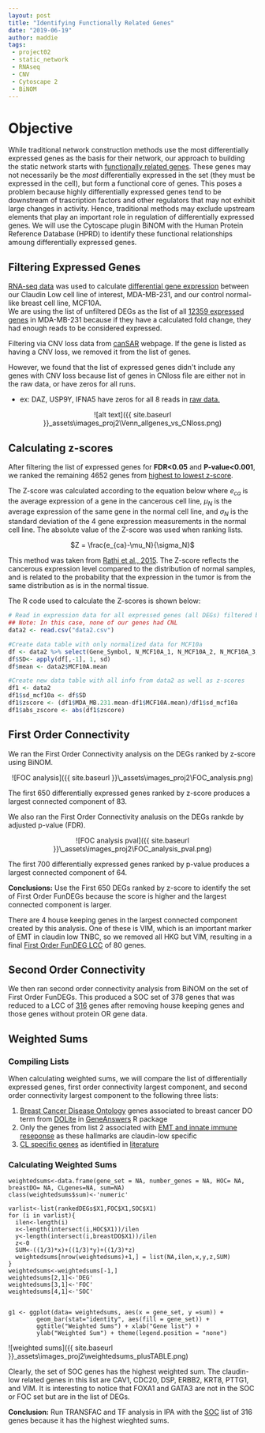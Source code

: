 ```yaml
---
layout: post
title: "Identifying Functionally Related Genes"
date: "2019-06-19"
author: maddie
tags:
 - project02
 - static_network
 - RNAseq
 - CNV
 - Cytoscape 2
 - BiNOM
---
```


# Objective
While traditional network construction methods use the most differentially expressed genes as the basis for their network, our approach to building the static network starts with [functionally related genes](https://waset.org/publications/307/categorization-and-estimation-of-relative-connectivity-of-genes-from-meta-often-network). These genes may not necessarily be the *most* differentially expressed in the set (they must be expressed in the cell), but form  a functional core of genes. This poses a problem  because highly differentially expressed genes tend to be downstream of trascription factors and other regulators that may not exhibit large changes in activity. Hence, traditional methods may exclude upstream elements that play an important role in regulation of differentially expressed genes. We will use the Cytoscape plugin BiNOM with the Human Protein Reference Database (HPRD) to identify these functional relationships amoung differentially expressed genes.

## Filtering Expressed Genes
[RNA-seq data](https://bmcgenomics.biomedcentral.com/articles/10.1186/s12864-018-4533-0) was used to calculate [differential gene expression](https://github.com/MadeleineGastonguay/gastonguay_compsysmed_labnotebook/tree/dev/_projects/project2/Differential_Expression) between our Claudin Low cell line of interest, MDA-MB-231, and our control normal-like breast cell line, MCF10A.  
We are using the list of unfiltered DEGs as the list of all [12359 expressed genes](https://github.com/VeraLiconaResearchGroup/CancerReversion/blob/master/_projects/project2/Network%20Components/FunDEGs/FunDEGs_rankDEGs_zscore_12359) in MDA-MB-231 because if they have a calculated fold change, they had enough reads to be considered expressed.

Filtering via CNV loss data from [canSAR](https://cansar.icr.ac.uk/cansar/cell-lines/MDA-MB-231/copy_number_variation/loss/ ) webpage. If the gene is listed as having a CNV loss, we removed it from the list of genes.

However, we found that the list of expressed genes didn't include any genes with CNV loss because list of genes in CNloss file are either not in the raw data, or have zeros for all runs.
- ex: DAZ, USP9Y, IFNA5 have zeros for all 8 reads in [raw data.](https://github.com/VeraLiconaResearchGroup/CancerReversion/blob/master/_projects/project2/Network_Components/data2.csv)

 
<div style="text-align:center" markdown="1">

![alt text]({{ site.baseurl }}\_assets\images_proj2\Venn_allgenes_vs_CNloss.png)

</div>

## Calculating z-scores
After filtering the list of expressed genes for **FDR<0.05** and **P-value<0.001**, we ranked the remaining 4652 genes from [highest to lowest z-score](https://github.com/VeraLiconaResearchGroup/CancerReversion/blob/master/_projects/project2/Network_Components/FunDEGs_ranked_Zscore/FunDEGs_rankDEGs_zscore_pvalFDR_4652).

The Z-score was calculated according to the equation below where $e_{ca}$ is the average expression of a gene in the cancerous cell line, $\mu_N$ is the average expression of the same gene in the normal cell line, and $\sigma_N$ is the standard deviation of the 4 gene expression measurements in the normal cell line. The absolute value of the Z-score was used when ranking lists.

<p align="center">
	$Z = \frac{e_{ca}-\mu_N}{\sigma_N}$
</p>

This method was taken from [Rathi et al., 2015](https://www.ncbi.nlm.nih.gov/pmc/articles/PMC4160810/). The Z-score reflects the cancerous expression level compared to the distribution of normal samples, and is related to the probability that the expression in the tumor is from the same distribution as is in the normal tissue.

The R code used to calculate the Z-scores is shown below:

```R
# Read in expression data for all expressed genes (all DEGs) filtered by CNL
## Note: In this case, none of our genes had CNL
data2 <- read.csv("data2.csv")

#Create data table with only normalized data for MCF10a
df <- data2 %>% select(Gene_Symbol, N_MCF10A_1, N_MCF10A_2, N_MCF10A_3, N_MCF10A_4)
df$SD<- apply(df[,-1], 1, sd)
df$mean <- data2$MCF10A.mean

#Create new data table with all info from data2 as well as z-scores
df1 <- data2
df1$sd_mcf10a <- df$SD
df1$zscore <- (df1$MDA_MB.231.mean-df1$MCF10A.mean)/df1$sd_mcf10a
df1$abs_zscore <- abs(df1$zscore)
```

## First Order Connectivity

We ran the First Order Connectivity analysis on the DEGs ranked by z-score using BiNOM. 

<div style="text-align:center" markdown="1">
![FOC analysis]({{ site.baseurl }}\_assets\images_proj2\FOC_analysis.png)
</div>

The first 650 differentially expressed genes ranked by z-score produces a largest connected component of 83.

We also ran the First Order Connectivity analusis on the DEGs rankde by adjusted p-value (FDR).
<div style="text-align:center" markdown="1">
![FOC analysis pval]({{ site.baseurl }}\_assets\images_proj2\FOC_analysis_pval.png)
</div>

The first 700 differentially expressed genes ranked by p-value produces a largest connected component of 64.

**Conclusions:** Use the First 650 DEGs ranked by z-score to identify the set of First Order FunDEGs because the score is higher and the largest connected component is larger.

There are 4 house keeping genes in the largest connected component created by this analysis. One of these is VIM, which is an important marker of EMT in claudin low TNBC, so we removed all HKG but VIM, resulting in a final [First Order FunDEG LCC](https://github.com/VeraLiconaResearchGroup/CancerReversion/blob/master/_projects/project2/Network_Components/FunDEGs_ranked_Zscore/FunDEGs_FOC_LCC_noHKG_80) of 80 genes.

## Second Order Connectivity

We then ran second order connectivity analysis from BiNOM on the set of First Order FunDEGs. This produced a SOC set of 378 genes that was reduced to a LCC of [316](https://github.com/VeraLiconaResearchGroup/CancerReversion/blob/master/_projects/project2/Network_Components/FunDEGs_ranked_Zscore/FunDEGs_SOC_exprnoHKG_316.txt) genes after removing house keeping genes and those genes without protein OR gene data.

## Weighted Sums

### Compiling Lists

When calculating weighted sums, we will compare the list of differentially expressed genes, first order connectivity largest component, and second order connectivity largest component to the following three lists:
1. [Breast Cancer Disease Ontology](https://github.com/VeraLiconaResearchGroup/CancerReversion/blob/master/_projects/project2/Network_Components/breast_DO.txt) genes associated to breast cancer DO term from [DOLite](https://www.ncbi.nlm.nih.gov/pmc/articles/PMC2687947/) in [GeneAnswers](http://www.bioconductor.org/packages/2.5/bioc/html/GeneAnswers.html) R package
2. Only the genes from list 2 associated with [EMT and innate immune reseponse](https://github.com/VeraLiconaResearchGroup/CancerReversion/blob/master/_projects/project2/Network_Components/EMT_innateimmune.txt) as these hallmarks are claudin-low specific
3. [CL specific genes](https://github.com/VeraLiconaResearchGroup/CancerReversion/blob/master/_projects/project2/Network_Components/CL_genes.txt) as identified in [literature](http://cancerres.aacrjournals.org/content/77/9/2213)

### Calculating Weighted Sums
```{r}
weightedsums<-data.frame(gene_set = NA, number_genes = NA, HOC= NA, breastDO= NA, CLgenes=NA, sum=NA)
class(weightedsums$sum)<-'numeric'

varlist<-list(rankedDEGs$X1,FOC$X1,SOC$X1)
for (i in varlist){
  ilen<-length(i)
  x<-length(intersect(i,HOC$X1))/ilen
  y<-length(intersect(i,breastDO$X1))/ilen
  z<-0
  SUM<-((1/3)*x)+((1/3)*y)+((1/3)*z)
  weightedsums[nrow(weightedsums)+1,] = list(NA,ilen,x,y,z,SUM)
}
weightedsums<-weightedsums[-1,]
weightedsums[2,1]<-'DEG'
weightedsums[3,1]<-'FOC'
weightedsums[4,1]<-'SOC'


g1 <- ggplot(data= weightedsums, aes(x = gene_set, y =sum)) +
		geom_bar(stat="identity", aes(fill = gene_set)) +
		ggtitle("Weighted Sums") + xlab("Gene list") +
		ylab("Weighted Sum") + theme(legend.position = "none")
```

![weighted sums]({{ site.baseurl }}\_assets\images_proj2\weightedsums_plusTABLE.png)

Clearly, the set of SOC genes has the highest weighted sum. The claudin-low related genes in this list are CAV1, CDC20, DSP, ERBB2, KRT8, PTTG1, and VIM. It is interesting to notice that FOXA1 and GATA3 are not in the SOC or FOC set but are in the list of DEGs.


**Conclusion:** Run TRANSFAC and TF analysis in IPA with the [SOC](https://github.com/VeraLiconaResearchGroup/CancerReversion/blob/master/_projects/project2/Network_Components/FunDEGs_ranked_Zscore/FunDEGs_SOC_exprnoHKG_316.txt) list of 316 genes because it has the highest wieghted sums.